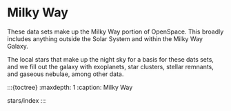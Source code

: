 # Milky Way

These data sets make up the Milky Way portion of OpenSpace. This broadly includes anything outside the Solar System and within the Milky Way Galaxy.

The local stars that make up the night sky for a basis for these dats sets, and we fill out the galaxy with exoplanets, star clusters, stellar remnants, and gaseous nebulae, among other data.



:::{toctree}
:maxdepth: 1
:caption: Milky Way

stars/index
:::

